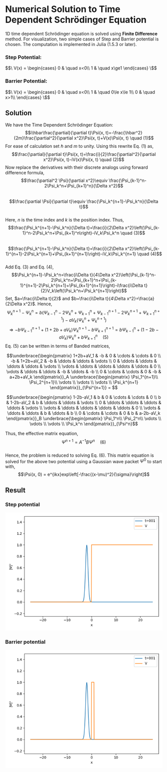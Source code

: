 # Numerical Solution to Time Dependent Schrödinger Equation
1D time dependent Schrödinger equation is solved using **Finite Difference** method. For visualization, two simple cases of Step and Barrier potential is chosen. The computation is implemented in Julia (1.5.3 or later).  
### Step Potential:  
$$\ V(x) =
  \begin{cases}
    0       & \quad x<0\\
    1  & \quad x\ge1
  \end{cases}
\$$
### Barrier Potential:  
$$\ V(x) =
  \begin{cases}
    0       & \quad x<0\\
    1  & \quad 0\le x\le 1\\
    0       & \quad x>1\\
  \end{cases}
\$$
## Solution  
We have the Time Dependent Schrödinger Equation:  
$$i\hbar\frac{\partial}{\partial t}\Psi(x, t)=-\frac{\hbar^2}{2m}\frac{\partial^2}{\partial x^2}\Psi(x, t)+V(x)\Psi(x, t) \quad (1)$$
For ease of calculation set $\hbar$ and $m$ to unity. Using this rewrite Eq. (1) as,  
$$\frac{\partial}{\partial t}\Psi(x, t)=\frac{i}{2}\frac{\partial^2}{\partial x^2}\Psi(x, t)-iV(x)\Psi(x, t) \quad (2)$$
Now replace the derivatives with their discrete analogs using forward difference formula,   
$$\frac{\partial^2 \Psi}{\partial x^2}\equiv \frac{\Psi_{k-1}^n-2\Psi_k^n+\Psi_{k+1}^n}{\Delta x^2}$$  
$$\frac{\partial \Psi}{\partial t}\equiv \frac{\Psi_k^{n+1}-\Psi_k^n}{\Delta t}$$  
Here, $n$ is the time index and $k$ is the position index. Thus,  
$$\frac{\Psi_k^{n+1}-\Psi_k^n}{\Delta t}=\frac{i}{2\Delta x^2}\left(\Psi_{k-1}^n-2\Psi_k^n+\Psi_{k+1}^n\right)-iV_k\Psi_k^n \quad (3)$$  
$$\frac{\Psi_k^{n+1}-\Psi_k^n}{\Delta t}=\frac{i}{2\Delta x^2}\left(\Psi_{k-1}^{n+1}-2\Psi_k^{n+1}+\Psi_{k+1}^{n+1}\right)-iV_k\Psi_k^{n+1} \quad (4)$$  
Add Eq. (3) and Eq. (4),  
$$\Psi_k^{n+1}-\Psi_k^n=\frac{i\Delta t}{4\Delta x^2}\left(\Psi_{k-1}^n-2\Psi_k^n+\Psi_{k+1}^n+\Psi_{k-1}^{n+1}-2\Psi_k^{n+1}+\Psi_{k+1}^{n+1}\right)-i\frac{i\Delta t}{2}V_k\left(\Psi_k^n+\Psi_k^{n+1}\right)$$
Set, $a=\frac{i\Delta t}{2}$ and $b=\frac{i\Delta t}{4\Delta x^2}=\frac{a}{2\Delta x^2}$. Hence,
$$\Psi_k^{n+1}-\Psi_k^n=b\left(\Psi_{k-1}^n-2\Psi_k^n+\Psi_{k+1}^n+\Psi_{k-1}^{n+1}-2\Psi_k^{n+1}+\Psi_{k+1}^{n+1}\right)-aV_k\left(\Psi_k^n+\Psi_k^{n+1}\right)$$
$$\Rightarrow -b\Psi_{k-1}^{n+1}+\left(1+2b+aV_k\right)\Psi_k^{n+1}-b\Psi_{k+1}^{n+1}=b\Psi_{k-1}^n+\left(1-2b-aV_k\right)\Psi_k^n+b\Psi_{k+1}^n \quad (5)$$
Eq. (5) can be written in terms of Banded matrices,  
```math
\underbrace{\begin{pmatrix}
  1+2b+aV_1 & -b & 0 & \cdots & \cdots & 0 \\
  -b & 1+2b+aV_2 & -b & \ddots & \ddots & \vdots \\
  0  & \ddots  & \ddots & \ddots & \ddots & \vdots  \\
  \vdots  & \ddots  & \ddots & \ddots & \ddots & 0  \\
  \vdots  & \ddots  & \ddots & -b & \ddots & -b  \\
  0  & \cdots  & \cdots & 0 & -b & a+2b+aV_k  
 \end{pmatrix}}_A
 \underbrace{\begin{pmatrix}
    \Psi_1^{n+1}\\
    \Psi_2^{n+1}\\
    \vdots \\
    \vdots \\
    \vdots \\
    \Psi_k^{n+1}
\end{pmatrix}}_{\Psi^{n+1}} =  
```  
```math  
\underbrace{\begin{pmatrix}
  1-2b-aV_1 & b & 0 & \cdots & \cdots & 0 \\
  b & 1-2b-aV_2 & b & \ddots & \ddots & \vdots \\
  0  & \ddots  & \ddots & \ddots & \ddots & \vdots  \\
  \vdots  & \ddots  & \ddots & \ddots & \ddots & 0  \\
  \vdots  & \ddots  & \ddots & b & \ddots & b  \\
  0  & \cdots  & \cdots & 0 & b & a-2b-aV_k  
 \end{pmatrix}}_B
 \underbrace{\begin{pmatrix}
    \Psi_1^n\\
    \Psi_2^n\\
    \vdots \\
    \vdots \\
    \vdots \\
    \Psi_k^n
\end{pmatrix}}_{\Psi^n}
```  
Thus, the effective matrix equation,
$$\Psi^{n+1}=A^{-1}B\Psi^n \quad (6)$$  
Hence, the problem is reduced to solving Eq. (6). This matrix equation is solved for the above two potential using a Gaussian wave packet $\Psi^0$ to start with,
$$\Psi(x, 0) = e^{ikx}exp\left[-\frac{(x-\mu)^2}{\sigma}\right]$$  
## Result  
### Step potential  
![](https://github.com/abirm766/time-dependent-schrodinger-equation/blob/main/tdse_step.gif)  
### Barrier potential  
![](https://github.com/abirm766/time-dependent-schrodinger-equation/blob/main/tdse_barr.gif)
